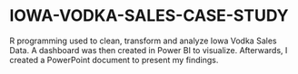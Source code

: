 # IOWA-VODKA-SALES-CASE-STUDY
R programming used to clean, transform and analyze Iowa Vodka Sales Data. A dashboard was then created in Power BI to visualize. Afterwards, I created a PowerPoint document to present my findings.
